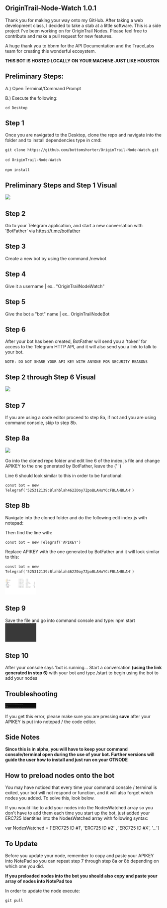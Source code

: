 ## OriginTrail-Node-Watch 1.0.1

Thank you for making your way onto my GitHub. After taking a web development class, I decided to take a stab at a little software. This is a side project I've been working on for OriginTrail Nodes. Please feel free to contribute and make a pull request for new features.

A huge thank you to bbnm for the API Documentation and the TraceLabs team for creating this wonderful ecosystem.

__THIS BOT IS HOSTED LOCALLY ON YOUR MACHINE JUST LIKE HOUSTON__ 

## Preliminary Steps:

A.) Open Terminal/Command Prompt

B.) Execute the following: 

	cd Desktop

## Step 1
   Once you are navigated to the Desktop, clone the repo and navigate into the folder and to install dependencies type in cmd:
	
	git clone https://github.com/bottomshorter/OriginTrail-Node-Watch.git
	
	cd OriginTrail-Node-Watch

	npm install
	
## Preliminary Steps and Step 1 Visual

<img src="images/InstallNode.gif" width="100">

## Step 2
   Go to your Telegram application, and start a new conversation with 'BotFather' via https://t.me/botfather

## Step 3
   Create a new bot by using the command /newbot

## Step 4
   Give it a username | ex.. "OriginTrailNodeWatch"

## Step 5
   Give the bot a "bot" name | ex.. OriginTrailNodeBot

## Step 6
After your bot has been created, BotFather will send you a 'token' for access to the Telegram HTTP API, and it will also send you a link to talk to your bot.

	NOTE: DO NOT SHARE YOUR API KEY WITH ANYONE FOR SECURITY REASONS

## Step 2 through Step 6 Visual
<img src="images/CreateBot.gif" width="100">

## Step 7

If you are using a code editor proceed to step 8a, if not and you are using command console, skip to step 8b.

## Step 8a
<img src="images/APIKEY.gif" width="100">

Go into the cloned repo folder and edit line 6 of the index.js file and change APIKEY to the one generated by BotFather, leave the (' ')

Line 6 should look similar to this in order to be functional:

	const bot = new Telegraf('525312139:Blahblah462Z0oy7ZpoBLAHuYCcFBLAHBLAH')

## Step 8b

Navigate into the cloned folder and do the following edit index.js with notepad:

Then find the line with: 
	
	const bot = new Telegraf('APIKEY')

Replace APIKEY with the one generated by BotFather and it will look similar to this:

	const bot = new Telegraf('525312139:Blahblah462Z0oy7ZpoBLAHuYCcFBLAHBLAH')
	
<img src="images/NotepadEdit.gif" width="100">	


## Step 9

Save the file and go into command console and type: npm start
<img src="images/BotRunning.gif" width="100">	

## Step 10
After your console says 'bot is running... Start a conversation **(using the link generated in step 6)** with your bot and type /start to begin using the bot to add your nodes


## Troubleshooting
<img src="images/RememberToSave.png" width="100">	


If you get this error, please make sure you are pressing **save** after your APIKEY is put into notepad / the code editor.


## Side Notes

**Since this is in alpha, you will have to keep your command console/terminal open during the use of your bot. Further versions will guide the user how to install and just run on your OTNODE**

## How to preload nodes onto the bot
You may have noticed that every time your command console / terminal is exited, your bot will not respond or function, and it will also forget which nodes you added. To solve this, look below.

If you would like to add your nodes into the NodesWatched array so you don't have to add them each time you start up the bot, just added your ERC725 Identities into the NodesWatched array with following syntax:

var NodesWatched = ['ERC725 ID #1', 'ERC725 ID #2' , 'ERC725 ID #X', '...']


## To Update
Before you update your node, remember to copy and paste your APIKEY into NotePad so you can repeat step 7 through step 8a or 8b depending on which one you did.

**If you preloaded nodes into the bot you should also copy and paste your array of nodes into NotePad too**

In order to update the node execute:

	git pull

